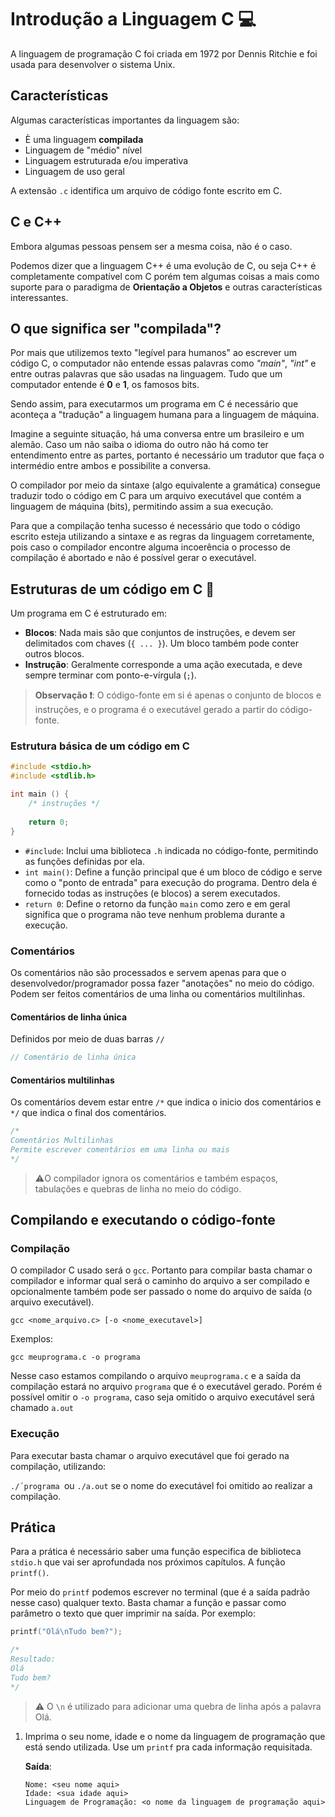 # Introdução a Linguagem C :computer:

A linguagem de programação C foi criada em 1972 por Dennis Ritchie e foi usada para desenvolver o sistema Unix.

## Características

Algumas características importantes da linguagem são:

- È uma linguagem **compilada**
- Linguagem de "médio" nível
- Linguagem estruturada e/ou imperativa
- Linguagem de uso geral

A extensão `.c` identifica um arquivo de código fonte escrito em C.

## C e C++

Embora algumas pessoas pensem ser a mesma coisa, não é o caso.

Podemos dizer que a linguagem C++ é uma evolução de C, ou seja C++ é completamente compatível com C porém tem algumas coisas a mais como suporte para o paradigma de **Orientação a Objetos** e outras características interessantes.



## O que significa ser "compilada"?

Por mais que utilizemos texto "legível para humanos" ao escrever um código C, o computador não entende essas palavras como *"main"*, *"int"* e entre outras palavras que são usadas na linguagem. Tudo que um computador entende é **0** e **1**, os famosos bits.

Sendo assim, para executarmos um programa em C é necessário que aconteça a "tradução" a linguagem humana para a linguagem de máquina.

Imagine a seguinte situação, há uma conversa entre um brasileiro e um alemão. Caso um não saiba o idioma do outro não há como ter entendimento entre as partes, portanto é necessário um tradutor que faça o intermédio entre ambos e possibilite a conversa.

O compilador por meio da sintaxe (algo equivalente a gramática) consegue traduzir todo o código em C para um arquivo executável que contém a linguagem de máquina (bits), permitindo assim a sua execução.

Para que a compilação tenha sucesso é necessário que todo o código escrito esteja utilizando a sintaxe e as regras da linguagem corretamente, pois caso o compilador encontre alguma incoerência o processo de compilação é abortado e não é possível gerar o executável.



## Estruturas de um código em C :scroll:

Um programa em C é estruturado em:

- **Blocos**: Nada mais são que conjuntos de instruções, e devem ser delimitados com chaves (`{ ... }`). Um bloco também pode conter outros blocos.
- **Instrução**: Geralmente corresponde a uma ação executada, e deve sempre terminar com ponto-e-vírgula (`;`).

> **Observação :exclamation:**: O código-fonte em si é apenas o conjunto de blocos e instruções, e o programa é o executável gerado a partir do código-fonte.



### Estrutura básica de um código em C

```c
#include <stdio.h>
#include <stdlib.h>

int main () {
    /* instruções */
    
    return 0;
}
```

- `#include`: Inclui uma biblioteca `.h` indicada no código-fonte, permitindo as funções definidas por ela.
- `int main()`: Define a função principal que é um bloco de código e serve como o "ponto de entrada" para execução do programa. Dentro dela é fornecido todas as instruções (e blocos) a serem executados.
- `return 0`: Define o retorno da função `main` como zero e em geral significa que o programa não teve nenhum problema durante a execução.

### Comentários

Os comentários não são processados e servem apenas para que o desenvolvedor/programador possa fazer "anotações" no meio do código. Podem ser feitos comentários de uma linha ou comentários multilinhas.

#### Comentários de linha única

Definidos por meio de duas barras `//`

```c
// Comentário de linha única
```

#### Comentários multilinhas

Os comentários devem estar entre `/*` que indica o inicio dos comentários e `*/` que indica o final dos comentários.

```c
/*
Comentários Multilinhas
Permite escrever comentários em uma linha ou mais
*/
```

> :warning:O compilador ignora os comentários e também espaços, tabulações e quebras de linha no meio do código.



## Compilando e executando o código-fonte

### Compilação

O compilador C usado será o `gcc`. Portanto para compilar basta chamar o compilador e informar qual será o  caminho do arquivo a ser compilado e opcionalmente também pode ser passado o nome do arquivo de saída (o arquivo executável).

`gcc <nome_arquivo.c> [-o <nome_executavel>]`

Exemplos:

`gcc meuprograma.c -o programa`

Nesse caso estamos compilando o arquivo `meuprograma.c` e a saída da compilação estará no arquivo `programa` que é o executável gerado. Porém é possível omitir o `-o programa`, caso seja omitido o arquivo executável será chamado `a.out`

### Execução

Para executar basta chamar o arquivo executável que foi gerado na compilação, utilizando:

`./´programa `ou `./a.out` se o nome do executável foi omitido ao realizar a compilação.

## Prática

Para a prática é necessário saber uma função especifica de biblioteca `stdio.h` que vai ser aprofundada nos próximos capítulos. A função `printf()`.

Por meio do `printf` podemos escrever no terminal (que é a saída padrão nesse caso) qualquer texto. Basta chamar a função e passar como parâmetro o texto que quer imprimir na saída. Por exemplo:

```c
printf("Olá\nTudo bem?");

/*
Resultado:
Olá 
Tudo bem?
*/
```

> :warning: O `\n` é utilizado para adicionar uma quebra de linha após a palavra Olá.

1. Imprima o seu nome, idade e o nome da linguagem de programação que está sendo utilizada. Use um `printf` pra cada informação requisitada.

   **Saída**:

   ```
   Nome: <seu nome aqui>
   Idade: <sua idade aqui>
   Linguagem de Programação: <o nome da linguagem de programação aqui>
   ```